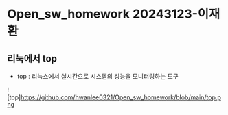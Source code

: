 # Open_sw_homework 20243123-이재환
## 리눅에서 top
* top : 리눅스에서 실시간으로 시스템의 성능을 모니터링하는 도구


![top]https://github.com/hwanlee0321/Open_sw_homework/blob/main/top.png

